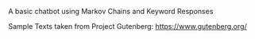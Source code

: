 A basic chatbot using Markov Chains and Keyword Responses

Sample Texts taken from Project Gutenberg:
https://www.gutenberg.org/